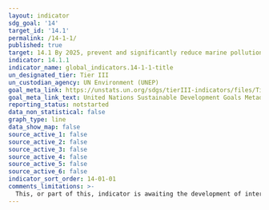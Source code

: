 ```yaml
---
layout: indicator
sdg_goal: '14'
target_id: '14.1'
permalink: /14-1-1/
published: true
target: 14.1 By 2025, prevent and significantly reduce marine pollution of all kinds, in particular from land-based activities, including marine debris and nutrient pollution
indicator: 14.1.1
indicator_name: global_indicators.14-1-1-title
un_designated_tier: Tier III
un_custodian_agency: UN Environment (UNEP)
goal_meta_link: https://unstats.un.org/sdgs/tierIII-indicators/files/Tier3-14-01-01.pdf
goal_meta_link_text: United Nations Sustainable Development Goals Metadata (PDF 4.0 MB)
reporting_status: notstarted
data_non_statistical: false
graph_type: line
data_show_map: false
source_active_1: false
source_active_2: false
source_active_3: false
source_active_4: false
source_active_5: false
source_active_6: false
indicator_sort_order: 14-01-01
comments_limitations: >-
  This, or part of this, indicator is awaiting the development of internationally established methodology and standards (classified by the UN as tier 3). Data follows the UN specification for this indicator. This indicator has not been identified in collaboration with topic experts.
---
```

